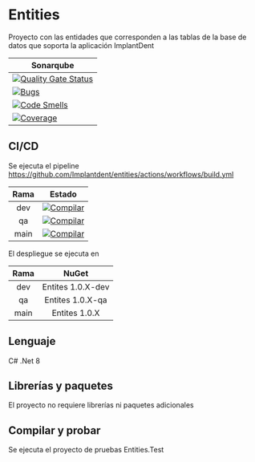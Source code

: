 # Entities

Proyecto con las entidades que corresponden a las tablas de la base de datos que soporta la aplicación ImplantDent

| Sonarqube |
|---|
| [![Quality Gate Status](https://sonarcloud.io/api/project_badges/measure?project=Implantdent_entities&metric=alert_status)](https://sonarcloud.io/summary/new_code?id=Implantdent_entities) |
| [![Bugs](https://sonarcloud.io/api/project_badges/measure?project=Implantdent_entities&metric=bugs)](https://sonarcloud.io/summary/new_code?id=Implantdent_entities) |
| [![Code Smells](https://sonarcloud.io/api/project_badges/measure?project=Implantdent_entities&metric=code_smells)](https://sonarcloud.io/summary/new_code?id=Implantdent_entities) |
| [![Coverage](https://sonarcloud.io/api/project_badges/measure?project=Implantdent_entities&metric=coverage)](https://sonarcloud.io/summary/new_code?id=Implantdent_entities) |


## CI/CD

Se ejecuta el pipeline https://github.com/Implantdent/entities/actions/workflows/build.yml

| Rama | Estado |
|:-:|:-:|
| dev | [![Compilar](https://github.com/Implantdent/entities/actions/workflows/build.yml/badge.svg?branch=dev)](https://github.com/Implantdent/entities/actions/workflows/build.yml) |
| qa | [![Compilar](https://github.com/Implantdent/entities/actions/workflows/build.yml/badge.svg?branch=qa)](https://github.com/Implantdent/entities/actions/workflows/build.yml) |
| main | [![Compilar](https://github.com/Implantdent/entities/actions/workflows/build.yml/badge.svg?branch=main)](https://github.com/Implantdent/entities/actions/workflows/build.yml) |

El despliegue se ejecuta en

| Rama | NuGet |
|:-:|:-:|
| dev | Entites 1.0.X-dev |
| qa | Entites 1.0.X-qa |
| main | Entites 1.0.X |

## Lenguaje

C# .Net 8

## Librerías y paquetes

El proyecto no requiere librerías ni paquetes adicionales

## Compilar y probar

Se ejecuta el proyecto de pruebas Entities.Test